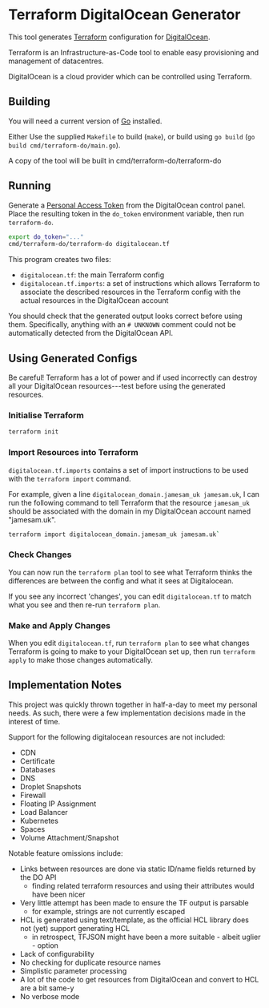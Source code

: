 # Terraform DigitalOcean Generator

This tool generates [Terraform](https://www.terraform.io/) configuration for
[DigitalOcean](https://www.digitalocean.com/).

Terraform is an Infrastructure-as-Code tool to enable easy provisioning and
management of datacentres.

DigitalOcean is a cloud provider which can be controlled using Terraform.

## Building

You will need a current version of [Go](https://golang.org/) installed.

Either Use the supplied `Makefile` to build (`make`), or build using
`go build` (`go build cmd/terraform-do/main.go`).

A copy of the tool will be built in cmd/terraform-do/terraform-do

## Running

Generate a [Personal Access Token](https://cloud.digitalocean.com/account/api/tokens?i=ad3e11)
from the DigitalOcean control panel. Place the resulting token in the
`do_token` environment variable, then run `terraform-do`.

```bash
export do_token="..."
cmd/terraform-do/terraform-do digitalocean.tf
```

This program creates two files:

* `digitalocean.tf`: the main Terraform config
* `digitalocean.tf.imports`: a set of instructions which allows Terraform to
associate the described resources in the Terraform config with the actual
resources in the DigitalOcean account

You should check that the generated output looks correct before using them.
Specifically, anything with an `# UNKNOWN` comment could not be automatically
detected from the DigitalOcean API.

## Using Generated Configs

Be careful! Terraform has a lot of power and if used incorrectly can destroy
all your DigitalOcean resources---test before using the generated resources.

### Initialise Terraform

```bash
terraform init
```

### Import Resources into Terraform

`digitalocean.tf.imports` contains a set of import instructions to be used
with the `terraform import` command.

For example, given a line `digitalocean_domain.jamesam_uk jamesam.uk`, I can
run the following command to tell Terraform that the resource `jamesam_uk`
should be associated with the domain in my DigitalOcean account named
"jamesam.uk".

```bash
terraform import digitalocean_domain.jamesam_uk jamesam.uk`
```

### Check Changes

You can now run the `terraform plan` tool to see what Terraform thinks the
differences are between the config and what it sees at Digitalocean.

If you see any incorrect 'changes', you can edit `digitalocean.tf` to match what
you see and then re-run `terraform plan`.

### Make and Apply Changes

When you edit `digitalocean.tf`, run `terraform plan` to see what changes
Terraform is going to make to your DigitalOcean set up, then run `terraform apply`
to make those changes automatically.

## Implementation Notes

This project was quickly thrown together in half-a-day to meet my personal needs.
As such, there were a few implementation decisions made in the interest of time.

Support for the following digitalocean resources are not included:

* CDN
* Certificate
* Databases
* DNS
* Droplet Snapshots
* Firewall
* Floating IP Assignment
* Load Balancer
* Kubernetes
* Spaces
* Volume Attachment/Snapshot

Notable feature omissions include:

* Links between resources are done via static ID/name fields returned by the DO API
    * finding related terraform resources and using their attributes would have been nicer
* Very little attempt has been made to ensure the TF output is parsable
    * for example, strings are not currently escaped
* HCL is generated using text/template, as the official HCL library does not (yet) support generating HCL
    * in retrospect, TFJSON might have been a more suitable - albeit uglier - option
* Lack of configurability
* No checking for duplicate resource names
* Simplistic parameter processing
* A lot of the code to get resources from DigitalOcean and convert to HCL are a bit same-y
* No verbose mode
